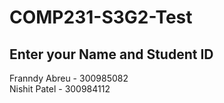 # COMP231-S3G2-Test
## Enter your Name and Student ID

Franndy Abreu - 300985082	
Nishit Patel - 300984112
